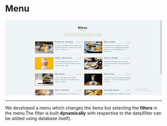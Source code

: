 # **Menu**

![menu](./menu.gif)

___

We developed a menu which changes the items but selecting the **filters** in the menu.The filter is built **dynamically** with respective to the data(filter can be added using database itself).
